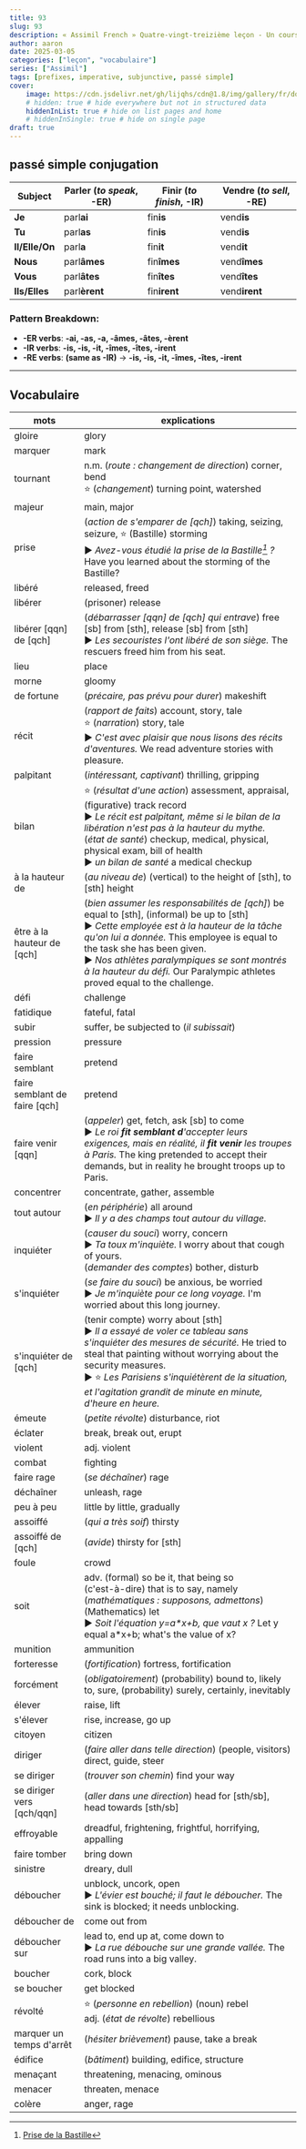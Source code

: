 ```yaml
---
title: 93
slug: 93
description: « Assimil French » Quatre-vingt-treizième leçon - Un cours d'histoire "Le jour de gloire est arrivé !"
author: aaron
date: 2025-03-05
categories: ["leçon", "vocabulaire"]
series: ["Assimil"]
tags: [prefixes, imperative, subjunctive, passé simple]
cover: 
    image: https://cdn.jsdelivr.net/gh/lijqhs/cdn@1.8/img/gallery/fr/dorian-mongel-PuRFKwR4B2o-unsplash.jpg
    # hidden: true # hide everywhere but not in structured data
    hiddenInList: true # hide on list pages and home
    # hiddenInSingle: true # hide on single page
draft: true
---
```


## **passé simple** conjugation

| **Subject** | **Parler** (*to speak*, -ER) | **Finir** (*to finish*, -IR) | **Vendre** (*to sell*, -RE) |  
|------------|----------------|----------------|----------------|  
| **Je**     | parl**ai**     | fin**is**      | vend**is**     |  
| **Tu**     | parl**as**     | fin**is**      | vend**is**     |  
| **Il/Elle/On** | parl**a**  | fin**it**      | vend**it**     |  
| **Nous**   | parl**âmes**   | fin**îmes**    | vend**îmes**   |  
| **Vous**   | parl**âtes**   | fin**îtes**    | vend**îtes**   |  
| **Ils/Elles** | parl**èrent** | fin**irent** | vend**irent** |  

### **Pattern Breakdown:**  
- **-ER verbs**: **-ai, -as, -a, -âmes, -âtes, -èrent**  
- **-IR verbs**: **-is, -is, -it, -îmes, -îtes, -irent**  
- **-RE verbs**: **(same as -IR)** → **-is, -is, -it, -îmes, -îtes, -irent**  

---

## Vocabulaire

| mots | explications |
| ---- | ---- | 
| gloire | glory |
| marquer | mark |
| tournant | n.m. (*route : changement de direction*) corner, bend </br> ⭐ (*changement*) turning point, watershed |
| majeur | main, major |
| prise | (*action de s'emparer de [qch]*) taking, seizing, seizure, ⭐ (Bastille) storming </br> ▶︎ *Avez-vous étudié la prise de la Bastille[^1] ?* Have you learned about the storming of the Bastille? |
| libéré | released, freed |
| libérer | (prisoner) release |
| libérer [qqn] de [qch] | (*débarrasser [qqn] de [qch] qui entrave*) free [sb] from [sth], release [sb] from [sth] </br> ▶︎ *Les secouristes l'ont libéré de son siège.* The rescuers freed him from his seat. |
| lieu | place |
| morne | gloomy |
| de fortune | (*précaire, pas prévu pour durer*) makeshift |
| récit | (*rapport de faits*) account, story, tale </br> ⭐ (*narration*) story, tale </br> ▶︎ *C'est avec plaisir que nous lisons des récits d'aventures.* We read adventure stories with pleasure. |
| palpitant | (*intéressant, captivant*) thrilling, gripping |
| bilan | ⭐ (*résultat d'une action*) assessment, appraisal, (figurative) track record </br> ▶︎ *Le récit est palpitant, même si le bilan de la libération n'est pas à la hauteur du mythe.* </br> (*état de santé*) checkup, medical, physical, physical exam, bill of health </br> ▶︎ *un bilan de santé* a medical checkup |
| à la hauteur de | (*au niveau de*) (vertical) to the height of [sth], to [sth] height |
| être à la hauteur de [qch] | (*bien assumer les responsabilités de [qch]*) be equal to [sth], (informal) be up to [sth] </br> ▶︎ *Cette employée est à la hauteur de la tâche qu'on lui a donnée.* This employee is equal to the task she has been given. </br> ▶︎ *Nos athlètes paralympiques se sont montrés à la hauteur du défi.* Our Paralympic athletes proved equal to the challenge. |
| défi | challenge |
| fatidique | fateful, fatal |
| subir | suffer, be subjected to (*il subissait*) |
| pression | pressure |
| faire semblant | pretend |
| faire semblant de faire [qch] | pretend |
| faire venir [qqn] | (*appeler*) get, fetch, ask [sb] to come </br> ▶︎ *Le roi **fit semblant d**'accepter leurs exigences, mais en réalité, il **fit venir** les troupes à Paris.* The king pretended to accept their demands, but in reality he brought troops up to Paris. |
| concentrer | concentrate, gather, assemble |
| tout autour | (*en périphérie*) all around </br> ▶︎ *Il y a des champs tout autour du village.* |
| inquiéter | (*causer du souci*) worry, concern </br> ▶︎ *Ta toux m'inquiète.* I worry about that cough of yours. </br> (*demander des comptes*) bother, disturb |
| s'inquiéter | (*se faire du souci*) be anxious, be worried </br> ▶︎ *Je m'inquiète pour ce long voyage.* 	I'm worried about this long journey. |
| s'inquiéter de [qch] | (tenir compte) worry about [sth] </br> ▶︎ *Il a essayé de voler ce tableau sans s'inquiéter des mesures de sécurité.* He tried to steal that painting without worrying about the security measures. </br> ▶︎ ⭐ *Les Parisiens s'inquiétèrent de la situation, et l'agitation grandit de minute en minute, d'heure en heure.* |
| émeute | (*petite révolte*) disturbance, riot |
| éclater | break, break out, erupt |
| violent | adj. violent |
| combat | fighting |
| faire rage | (*se déchaîner*) rage |
| déchaîner | unleash, rage |
| peu à peu | little by little, gradually |
| assoiffé | (*qui a très soif*) thirsty |
| assoiffé de [qch] | (*avide*) thirsty for [sth] |
| foule | crowd |
| soit | adv. (formal) so be it, that being so </br> (c'est-à-dire) that is to say, namely </br> (*mathématiques : supposons, admettons*) (Mathematics) let </br> ▶︎ _Soit l'équation y=a*x+b, que vaut x ?_ Let y equal a*x+b; what's the value of x? |
| munition | ammunition |
| forteresse | (*fortification*) fortress, fortification |
| forcément | (*obligatoirement*) (probability) bound to, likely to, sure, (probability) surely, certainly, inevitably |
| élever | raise, lift |
| s'élever | rise, increase, go up |
| citoyen | citizen | 
| diriger | (*faire aller dans telle direction*) (people, visitors) direct, guide, steer |
| se diriger | (*trouver son chemin*) find your way |
| se diriger vers [qch/qqn] | (*aller dans une direction*) head for [sth/sb], head towards [sth/sb] |
| effroyable | dreadful, frightening, frightful, horrifying, appalling |
| faire tomber | bring down |
| sinistre | dreary, dull |
| déboucher | unblock, uncork, open </br> ▶︎ *L'évier est bouché; il faut le déboucher.* The sink is blocked; it needs unblocking. |
| déboucher de | come out from |
| déboucher sur | lead to, end up at, come down to </br> ▶︎ *La rue débouche sur une grande vallée.* The road runs into a big valley. |
| boucher | cork, block |
| se boucher | get blocked |
| révolté | ⭐ (*personne en rebellion*) (noun) rebel </br> adj. (*état de révolte*) rebellious |
| marquer un temps d'arrêt | (*hésiter brièvement*) pause, take a break |
| édifice | (*bâtiment*) building, edifice, structure |
| menaçant | threatening, menacing, ominous |
| menacer | threaten, menace |
| colère | anger, rage |


[^1]: [Prise de la Bastille](https://fr.wikipedia.org/wiki/Prise_de_la_Bastille)